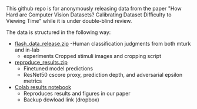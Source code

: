 This github repo is for anonymously releasing data from the paper
"How Hard are Computer Vision Datasets? Calibrating Dataset Difficulty
to Viewing Time" while it is under double-blind review.

The data is structured in the following way:

- [flash_data_release.zip](https://www.dropbox.com/scl/fo/v15ai0lk7osyg9iy47266/h?dl=0&rlkey=uqbd1bwunclwc3cakzeb3r5u5)
	-Human classification judgments from both mturk and in-lab
	- experiments Cropped stimuli images and cropping script
- [reproduce_results.zip](https://www.dropbox.com/scl/fo/v15ai0lk7osyg9iy47266/h?dl=0&rlkey=uqbd1bwunclwc3cakzeb3r5u5)
	- Finetuned model predictions
	- ResNet50 cscore proxy, prediction depth, and adversarial epsilon metrics
- [Colab results notebook](https://colab.research.google.com/drive/1rJB7B8YsCStERqHzP9SGtRH4zRJ4t0Fi?usp=sharing)
  	- Reproduces results and figures in our paper
	- Backup dowload link (dropbox)


